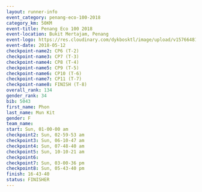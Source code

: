 ```yaml
--- 
layout: runner-info 
event_category: penang-eco-100-2018 
category_km: 50KM 
event-title: Penang Eco 100 2018 
event-location: Bukit Mertajam, Penang 
event-logo: https://res.cloudinary.com/dykbosktl/image/upload/v1576648106/Logo/Logo_lovxhg.jpg 
event-date: 2018-05-12 
checkpoint-name2: CP6 (T-2) 
checkpoint-name3: CP7 (T-3) 
checkpoint-name4: CP8 (T-4) 
checkpoint-name5: CP9 (T-5) 
checkpoint-name6: CP10 (T-6) 
checkpoint-name7: CP11 (T-7) 
checkpoint-name8: FINISH (T-8) 
overall_rank: 134
gender_rank: 34
bib: 5043
first_name: Phon
last_name: Mun Kit
gender: F
team_name: 
start: Sun, 01-00-00 am
checkpoint2: Sun, 02-59-53 am
checkpoint3: Sun, 06-10-47 am
checkpoint4: Sun, 07-48-40 am
checkpoint5: Sun, 10-10-21 am
checkpoint6: 
checkpoint7: Sun, 03-00-36 pm
checkpoint8: Sun, 05-43-40 pm
finish: 16-43-40
status: FINISHER
--- 
```

